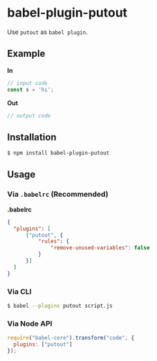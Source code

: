 # babel-plugin-putout

Use `putout` as `babel plugin`.

## Example

**In**

```js
// input code
const s = 'hi';
```

**Out**

```js
// output code
```

## Installation

```sh
$ npm install babel-plugin-putout
```

## Usage

### Via `.babelrc` (Recommended)

**.babelrc**

```json
{
  "plugins": [
      ["putout", {
          "rules": {
              "remove-unused-variables": false
          }
      }]
  ]
}
```

### Via CLI

```sh
$ babel --plugins putout script.js
```

### Via Node API

```javascript
require("babel-core").transform("code", {
  plugins: ["putout"]
});
```
